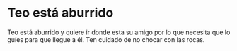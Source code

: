 # Teo está aburrido
Teo está aburrido y quiere ir donde esta su amigo por lo que necesita que lo guíes para que llegue a él. Ten cuidado de no chocar con las rocas.